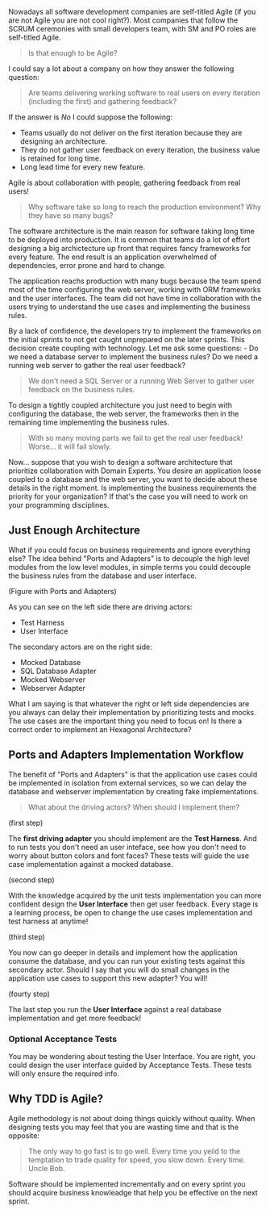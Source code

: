 Nowadays all software development companies are self-titled Agile (if you are not Agile you are not cool right?). Most companies that follow the SCRUM ceremonies with small developers team, with SM and PO roles are self-titled Agile. 

> Is that enough to be Agile?

I could say a lot about a company on how they answer the following question: 

> Are teams delivering working software to real users on every iteration (including the first) and gathering feedback?

If the answer is *No* I could suppose the following:

* Teams usually do not deliver on the first iteration because they are designing an architecture. 
* They do not gather user feedback on every iteration, the business value is retained for long time.
* Long lead time for every new feature.

Agile is about collaboration with people, gathering feedback from real users!

> Why software take so long to reach the production environment? Why they have so many bugs?

The software architecture is the main reason for software taking long time to be deployed into production. It is common that teams do a lot of effort designing a big archictecture up front that requires fancy frameworks for every feature. The end result is an application overwhelmed of dependencies, error prone and hard to change.

The application reachs production with many bugs because the team spend most of the time configuring the web server, working with ORM frameworks and the user interfaces. The team did not have time in collaboration with the users trying to understand the use cases and implementing the business rules.

By a lack of confidence, the developers try to implement the frameworks on the initial sprints to not get caught unprepared on the later sprints. This decision create coupling with technology. Let me ask some questions: - Do we need a database server to implement the business rules? Do we need a running web server to gather the real user feedback?

> We don't need a SQL Server or a running Web Server to gather user feedback on the business rules.

To design a tightly coupled architecture you just need to begin with configuring the database, the web server, the frameworks then in the remaining time implementing the business rules.

> With so many moving parts we fail to get the real user feedback! Worse... it will fail slowly.

Now... suppose that you wish to design a software architecture that prioritize collaboration with Domain Experts. You desire an application loose coupled to a database and the web server, you want to decide about these details in the right moment. Is implementing the business requirements the priority for your organization? If that's the case you will need to work on your programming disciplines.

## Just Enough Architecture

What if you could focus on business requirements and ignore everything else? The idea behind "Ports and Adapters" is to decouple the high level modules from the low level modules, in simple terms you could decouple the business rules from the database and user interface.

(Figure with Ports and Adapters)

As you can see on the left side there are driving actors:
* Test Harness
* User Interface

The secondary actors are on the right side:
* Mocked Database
* SQL Database Adapter
* Mocked Webserver
* Webserver Adapter

What I am saying is that whatever the right or left side dependencies are you always can delay their implementation by prioritizing tests and mocks. The use cases are the important thing you need to focus on! Is there a correct order to implement an Hexagonal Architecture?

## Ports and Adapters Implementation Workflow

The benefit of "Ports and Adapters" is that the application use cases could be implemented in isolation from external services, so we can delay the database and webserver implementation by creating fake implementations. 

> What about the driving actors? When should I implement them?

(first step)

The **first driving adapter** you should implement are the **Test Harness**. And to run tests you don't need an user inteface, see how you don't need to worry about button colors and font faces? These tests will guide the use case implementation against a mocked database.

(second step)

With the knowledge acquired by the unit tests implementation you can more confident design the **User Interface** then get user feedback. Every stage is a learning process, be open to change the use cases implementation and test harness at anytime!

(third step)

You now can go deeper in details and implement how the application consume the database, and you can run your existing tests against this secondary actor. Should I say that you will do small changes in the application use cases to support this new adapter? You will!

(fourty step)

The last step you run the **User Interface** against a real database implementation and get more feedback!

### Optional Acceptance Tests

You may be wondering about testing the User Interface. You are right, you could design the user interface guided by Acceptance Tests. These tests will only ensure the required info.

## Why TDD is Agile?

Agile methodology is not about doing things quickly without quality. When designing tests you may feel that you are wasting time and that is the opposite:

> The only way to go fast is to go well. Every time you yeild to the temptation to trade quality for speed, you slow down. Every time. Uncle Bob.

Software should be implemented incrementally and on every sprint you should acquire business knowleadge that help you be effective on the next sprint.

